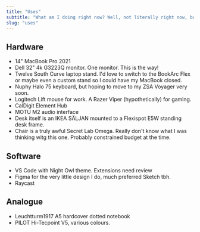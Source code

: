 ```yaml
---
title: "Uses"
subtitle: "What am I doing right now? Well, not literally right now, but you know what I mean"
slug: "uses"
---
```


## Hardware

- 14" MacBook Pro 2021
- Dell 32" 4k G3223Q monitor. One monitor. This is the way!
- Twelve South Curve laptop stand. I'd love to switch to the BookArc Flex or maybe even a custom stand so I could have my MacBook closed.
- Nuphy Halo 75 keyboard, but hoping to move to my ZSA Voyager very soon.
- Logitech Lift mouse for work. A Razer Viper (hypothetically) for gaming.
- CalDigit Element Hub
- MOTU M2 audio interface
- Desk itself is an IKEA SÄLJAN mounted to a Flexispot E5W standing desk frame.
- Chair is a truly awful Secret Lab Omega. Really don't know what I was thinking witg this one. Probably constrained budget at the time.

## Software

- VS Code with Night Owl theme. Extensions need review
- Figma for the very little design I do, much preferred Sketch tbh.
- Raycast

## Analogue

- Leuchtturm1917 A5 hardcover dotted notebook
- PILOT Hi-Tecpoint V5, various colours.
